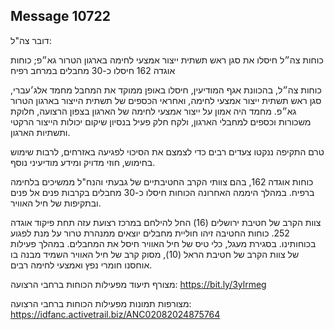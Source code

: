 ## Message 10722

דובר צה"ל:

כוחות צה״ל חיסלו את סגן ראש תשתית ייצור אמצעי לחימה בארגון הטרור גא״פ; כוחות אוגדה 162 חיסלו כ-30 מחבלים במרחב רפיח

כוחות צה״ל, בהכוונת אגף המודיעין, חיסלו באופן ממוקד את המחבל מחמד אלג׳עברי, סגן ראש תשתית ייצור אמצעי לחימה, ואחראי הכספים של תשתית הייצור בארגון הטרור גא״פ. 
מחמד היה אמון על ייצור אמצעי לחימה של הארגון בצפון הרצועה, חלוקת משכורות וכספים למחבלי הארגון, ולקח חלק פעיל בנסיון שיקום יכולות הייצור הרקטי ותשתיות הארגון.

טרם התקיפה ננקטו צעדים רבים כדי לצמצם את הסיכוי לפגיעה באזרחים, לרבות שימוש בחימוש, חוזי מדויק ומידע מודיעיני נוסף.

כוחות אוגדה 162, בהם צוותי הקרב החטיבתיים של גבעתי והנח"ל ממשיכים בלחימה ברפיח. במהלך היממה האחרונה הכוחות חיסלו כ-30 מחבלים בקרבות פנים אל פנים ובתקיפות של חיל האוויר.

צוות הקרב של חטיבת ירושלים (16) החל להילחם במרכז רצועת עזה תחת פיקוד אוגדה 252. 
כוחות החטיבה זיהו חוליית מחבלים יוצאים ממנהרת טרור על מנת לפגוע בכוחותינו. בסגירת מעגל, כלי טיס של חיל האוויר חיסל את המחבלים.
במהלך פעילות של צוות הקרב של חטיבת הראל (10), מסוק קרב של חיל האוויר השמיד מבנה בו אוחסנו חומרי נפץ ואמצעי לחימה רבים.

מצורף תיעוד מפעילות הכוחות ברחבי הרצועה: https://bit.ly/3ylrmeg

מצורפות תמונות מפעילות הכוחות ברחבי הרצועה: https://idfanc.activetrail.biz/ANC02082024875764

